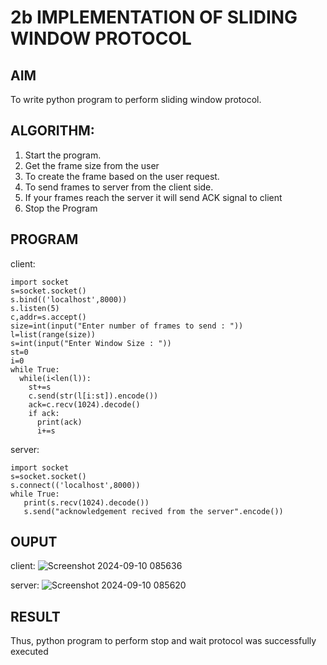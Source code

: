 # 2b IMPLEMENTATION OF SLIDING WINDOW PROTOCOL
## AIM
 To write python program to perform sliding window protocol.
## ALGORITHM:
1. Start the program.
2. Get the frame size from the user
3. To create the frame based on the user request.
4. To send frames to server from the client side.
5. If your frames reach the server it will send ACK signal to client
6. Stop the Program
## PROGRAM
client:
```
import socket
s=socket.socket()
s.bind(('localhost',8000))
s.listen(5)
c,addr=s.accept()
size=int(input("Enter number of frames to send : "))
l=list(range(size))
s=int(input("Enter Window Size : "))
st=0
i=0
while True:
  while(i<len(l)):
    st+=s
    c.send(str(l[i:st]).encode())
    ack=c.recv(1024).decode()
    if ack:
      print(ack)
      i+=s
```
server:
```
import socket
s=socket.socket()
s.connect(('localhost',8000))
while True: 
   print(s.recv(1024).decode())
   s.send("acknowledgement recived from the server".encode())
```
## OUPUT
client:
![Screenshot 2024-09-10 085636](https://github.com/user-attachments/assets/3e2b91a0-e182-493f-be91-f2945ce5e14e)

server:
![Screenshot 2024-09-10 085620](https://github.com/user-attachments/assets/44d85cf0-e139-4a31-82b7-5beb32c22d51)


## RESULT
Thus, python program to perform stop and wait protocol was successfully executed
